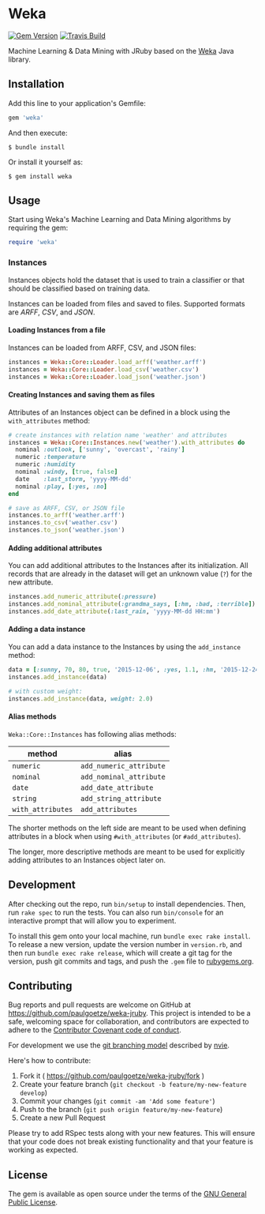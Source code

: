 # Weka

[![Gem Version](https://badge.fury.io/rb/weka.svg)](http://badge.fury.io/rb/weka)
[![Travis Build](https://travis-ci.org/paulgoetze/weka-jruby.svg)](https://travis-ci.org/paulgoetze/weka-jruby)

Machine Learning & Data Mining with JRuby based on the [Weka](http://www.cs.waikato.ac.nz/~ml/weka/index.html) Java library.

## Installation

Add this line to your application's Gemfile:

```ruby
gem 'weka'
```

And then execute:

    $ bundle install

Or install it yourself as:

    $ gem install weka

## Usage

Start using Weka's Machine Learning and Data Mining algorithms by requiring the gem:

```ruby
require 'weka'
```

### Instances

Instances objects hold the dataset that is used to train a classifier or that
should be classified based on training data.

Instances can be loaded from files and saved to files.
Supported formats are *ARFF*, *CSV*, and *JSON*.

#### Loading Instances from a file

Instances can be loaded from ARFF, CSV, and JSON files:

```ruby
instances = Weka::Core::Loader.load_arff('weather.arff')
instances = Weka::Core::Loader.load_csv('weather.csv')
instances = Weka::Core::Loader.load_json('weather.json')
```

#### Creating Instances and saving them as files

Attributes of an Instances object can be defined in a block using the `with_attributes` method:

```ruby
# create instances with relation name 'weather' and attributes
instances = Weka::Core::Instances.new('weather').with_attributes do
  nominal :outlook, ['sunny', 'overcast', 'rainy']
  numeric :temperature
  numeric :humidity
  nominal :windy, [true, false]
  date    :last_storm, 'yyyy-MM-dd'
  nominal :play, [:yes, :no]
end

# save as ARFF, CSV, or JSON file
instances.to_arff('weather.arff')
instances.to_csv('weather.csv')
instances.to_json('weather.json')
```

#### Adding additional attributes

You can add additional attributes to the Instances after its initialization.
All records that are already in the dataset will get an unknown value (`?`) for
the new attribute.

```ruby
instances.add_numeric_attribute(:pressure)
instances.add_nominal_attribute(:grandma_says, [:hm, :bad, :terrible])
instances.add_date_attribute(:last_rain, 'yyyy-MM-dd HH:mm')
```

#### Adding a data instance

You can add a data instance to the Instances by using the `add_instance` method:

```ruby
data = [:sunny, 70, 80, true, '2015-12-06', :yes, 1.1, :hm, '2015-12-24 20:00']
instances.add_instance(data)

# with custom weight:
instances.add_instance(data, weight: 2.0)
```

#### Alias methods

`Weka::Core::Instances` has following alias methods:

| method            | alias                   |
|-------------------|-------------------------|
| `numeric`         | `add_numeric_attribute` |
| `nominal`         | `add_nominal_attribute` |
| `date`            | `add_date_attribute`    |
| `string`          | `add_string_attribute`  |
| `with_attributes` | `add_attributes`        |

The shorter methods on the left side are meant to be used when defining
attributes in a block when using `#with_attributes` (or `#add_attributes`).

The longer, more descriptive methods are meant to be used for explicitly adding
attributes to an Instances object later on.

## Development

After checking out the repo, run `bin/setup` to install dependencies. Then, run `rake spec` to run the tests. You can also run `bin/console` for an interactive prompt that will allow you to experiment.

To install this gem onto your local machine, run `bundle exec rake install`. To release a new version, update the version number in `version.rb`, and then run `bundle exec rake release`, which will create a git tag for the version, push git commits and tags, and push the `.gem` file to [rubygems.org](https://rubygems.org).

## Contributing

Bug reports and pull requests are welcome on GitHub at https://github.com/paulgoetze/weka-jruby. This project is intended to be a safe, welcoming space for collaboration, and contributors are expected to adhere to the [Contributor Covenant code of conduct](http://contributor-covenant.org/version/1/2/0).

For development we use the [git branching model](http://nvie.com/posts/a-successful-git-branching-model/) described by [nvie](https://github.com/nvie).

Here's how to contribute:

1. Fork it ( https://github.com/paulgoetze/weka-jruby/fork )
2. Create your feature branch (`git checkout -b feature/my-new-feature develop`)
3. Commit your changes (`git commit -am 'Add some feature'`)
4. Push to the branch (`git push origin feature/my-new-feature`)
5. Create a new Pull Request

Please try to add RSpec tests along with your new features. This will ensure that your code does not break existing functionality and that your feature is working as expected.

## License

The gem is available as open source under the terms of the [GNU General Public License](http://www.gnu.org/licenses/gpl-3.0.en.html).

